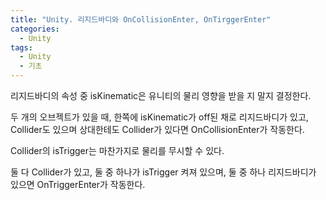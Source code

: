 ```yaml
---
title: "Unity. 리지드바디와 OnCollisionEnter, OnTirggerEnter"
categories:
  - Unity
tags:
  - Unity
  - 기초
---
```




리지드바디의 속성 중 isKinematic은 유니티의 물리 영향을 받을 지 말지 결정한다. 



두 개의 오브젝트가 있을 때, 한쪽에 isKinematic가 off된 채로 리지드바디가 있고, Collider도 있으며 상대한테도 Collider가 있다면 OnCollisionEnter가 작동한다.



Collider의 isTrigger는 마찬가지로 물리를 무시할 수 있다.

둘 다 Collider가 있고, 둘 중 하나가 isTrigger 켜져 있으며, 둘 중 하나 리지드바디가 있으면 OnTriggerEnter가 작동한다.